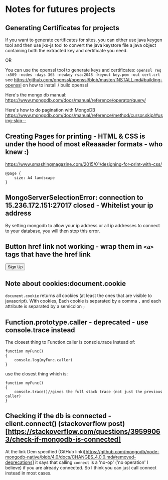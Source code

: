 # Notes for futures projects

## Generating Certificates for projects
If you want to generate certificates for sites, you can either use java keygen tool and then use jks-js tool to convert the java keystore file a java object containing both the extracted key and certificate you need.

OR

You can use the openssl tool to generate keys and certificates:
```openssl req -x509 -nodes -days 365 -newkey rsa:2048 -keyout key.pem -out cert.crt```
see https://github.com/openssl/openssl/blob/master/INSTALL.md#building-openssl
on how to install / build openssl

Here's the mongo db manual:
https://www.mongodb.com/docs/manual/reference/operator/query/

Here's how to do pagination with MongoDB
https://www.mongodb.com/docs/manual/reference/method/cursor.skip/#using-skip--


## Creating Pages for printing - HTML & CSS is under the hood of most eReaaader formats - who knew :)
https://www.smashingmagazine.com/2015/01/designing-for-print-with-css/

```
@page {
    size: A4 landscape
}
```


## MongoServerSelectionError: connection <monitor> to 15.236.172.151:27017 closed - Whitelist your ip address
By setting mongodb to allow your ip address or all ip addresses to connect to your database, you will then stop this error.

## Button href link not working - wrap them in `<a>` tags that have the href link
<a href="/sign-up">
    <button id="btn-sign-up" class="btn btn-warning form-control">Sign Up</button>
</a>


## Note about cookies:document.cookie
`document.cookie` returns all cookies (at least the ones that are visible to javascript). With cookies, Each cookie is separated by a comma `,` and each attribute is separated by a semicolon `;`

## Function.prototype.caller - deprecated - use console.trace instead
The closest thing to Function.caller is console.trace
Instead of:
```
function myFunc()
{
    console.log(myFunc.caller)
}
```
use the closest thing which is:
```
function myFunc()
{
    console.trace()//gives the full stack trace (not just the previous caller)
}
```


## Checking if the db is connected - client.connect() (stackoverflow post)[https://stackoverflow.com/questions/39599063/check-if-mongodb-is-connected]
At the link Dem specified (GitHub link)[https://github.com/mongodb/node-mongodb-native/blob/4.0/docs/CHANGES_4.0.0.md#removed-deprecations] it says that calling `connect` is a 'no-op' ('no operation' I believe) if you are already connected. So I think you can just call connect instead in most cases.